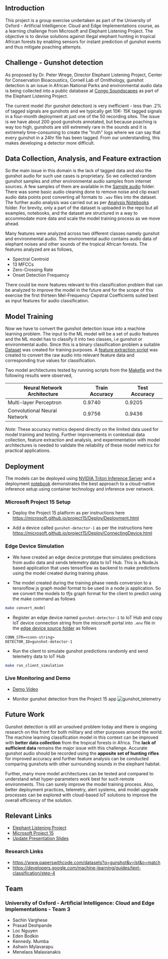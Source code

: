 ## Introduction

This project is a group exercise undertaken as part of the University of Oxford - Artificial Intelligence: Cloud and Edge Implementations course, as a learning challenge from Microsoft and Elephant Listening Project. The objective is to devise solutions against illegal elephant hunting in tropical African forests by enabling sensors for instant prediction of gunshot events and thus mitigate poaching attempts.

## Challenge - Gunshot detection

As proposed by Dr. Peter Wrege, Director Elephant Listening Project, Center for Conservation Bioacoustics, Cornell Lab of Ornithology, gunshot detection is an issue in African National Parks and environmental audio data is being collected into a public database at [Congo Soundscapes](https://elephantlisteningproject.org/congo-soundscapes-public-database/) as part of the Elephant Listening Project.

The current model (for gunshot detection) is very inefficient - less than .2% of tagged signals are gunshots and we typically get 10K- 15K tagged signals in a four-month deployment at just one of the 50 recording sites. The issue is we have about 200 good gunshots annotated, but because poaching is way too high, gunshots are still extremely rare in the sounds and it is extremely time-consuming to create the "truth" logs where we can say that every gunshot in a 24hr file has been tagged. From our understanding, this makes developing a detector more difficult.

## Data Collection, Analysis, and Feature extraction

So the main issue in this domain is the lack of tagged data and also the gunshot audio for such use cases is proprietary. So we collected random gunshot samples and other environmental audio samples from internet sources. A few samples of them are available in the [Sample audio](../Code/Sample_Audio_Data) folder. There was some basic audio cleaning done to remove noise and clip exact audio data points post converting all formats to `.wav` files into the dataset. The further audio analysis was carried out as per [Analysis Notebooks](../Code/Analysis) folder. For brevity, only a part of the dataset is uploaded in the repo but all examples, notebooks, and the dataset are structured in a way to accommodate more data and scale the model training process as we move ahead.

Many features were analyzed across two different classes namely gunshot and environmental audio. The environmental audio contains audio data of elephant noises and other sounds of the tropical African forests. The features analyzed are as follows,

- Spectral Centroid
- 13 MFCCs
- Zero-Crossing Rate
- Onset Detection Frequency

There could be more features relevant to this classification problem that can be analyzed to improve the model in the future and for the scope of this exercise the first thirteen Mel-Frequency Cepstral Coefficients suited best as input features for audio classification.

## Model Training

Now we have to convert the gunshot detection issue into a machine learning problem. The input to the ML model will be a set of audio features and the ML model has to classify it into two classes, i.e gunshot or environmental audio. Since this is a binary classification problem a suitable [Dataset](../Code/Dataset) was created for training purposes. A [feature extraction script](../Code/Model_Training/feature_extraction.py) was created to convert the raw audio into relevant feature data and corresponding true values for classification.

Two model architectures tested by running scripts from the [Makefle](../Code/Model_Training/Makefile) and the following results were observed,

| Neural Network Architecture  | Train Accuracy | Test Accuracy |
| ---------------------------- | -------------- | ------------- |
| Multi-layer Perceptron       | 0.9740         | 0.9205        |
| Convolutional Neural Network | 0.9756         | 0.9436        |

_Note_: These accuracy metrics depend directly on the limited data used for model training and testing. Further improvements in contextual data collection, feature extraction and analysis, and experimentation with model architectures is needed to validate the reliability of these model metrics for practical applications. 

## Deployment

The models can be deployed using [NVIDIA Triton Inference Server](https://developer.nvidia.com/nvidia-triton-inference-server) and a deployment [notebook](../Code/Deployment/deploy.ipynb) demonstrates the best approach to a cloud-native inference setup using container technology and inference over network.

### Microsoft Project 15 Setup

- Deploy the Project 15 platform as per instructions here https://microsoft.github.io/project15/Deploy/Deployment.html

- Add a device called `gunshot-detector-1` as per the instructions here https://microsoft.github.io/project15/Deploy/ConnectingDevice.html


### Edge Device Simulation

* We have created an edge device prototype that simulates predictions from audio data and sends telemetry data to IoT Hub. This is a NodeJs based application that uses tensorflow as backend to make predictions using the model created during training phase. 

* The model created during the training phase needs conversion to a tensroflow js graph model format to be used in a node js application. So we convert the models to tfjs graph format for the client to predict using the make command as follows
```sh
make convert_model
```

* Register an edge device named `gunshot-detector-1` to IoT Hub and copy IoT device connection string from the micorsoft portal into `.env` file in the [edge device source folder](../Code/Deployment/Client) as follows
```
CONN_STR=<conn-string>
DETECTOR_ID=gunshot-detector-1
```

* Run the client to simulate gunshot predictions randomly and send telemetry data to IoT Hub
```sh
make run_client_simulation
```

### Live Monitoring and Demo

- [Demo Video](https://user-images.githubusercontent.com/24502613/110214101-04dc3a00-7ec9-11eb-901c-99a3de0b2352.mp4)

- Monitor gunshot detection from the Project 15 app
  ![gunshot_telemetry](https://user-images.githubusercontent.com/24502613/110213015-369ed200-7ec4-11eb-9788-9f3ac3b99184.png)


## Future Work

Gunshot detection is still an unsolved problem today and there is ongoing research on this front for both military and other purposes around the world. The machine learning classification model in this context can be improved with **better data collection** from the tropical forests in Africa. The **lack of sufficient data** remains the major issue with this challenge. Accurate gunshot audio should be recorded using the **apposite set of hunting rifles** for improved accuracy and further feature analysis can be conducted comparing gunshots with other surrounding sounds in the elephant habitat. 

Further, many more model architectures can be tested and compared to understand what hyper-parameters work best for such remote environments. This can surely improve the model training process. Also, better deployment practices, telemetry, alert systems, and model upgrade processes can be explored with cloud-based IoT solutions to improve the overall efficiency of the solution.

## Relevant Links

- [Elephant Listening Project](https://elephantlisteningproject.org/)
- [Microsoft Project 15](https://microsoft.github.io/project15/)
- [Update Presentation Slides](./Project_15_ELP_Slides.pptx)

### Research Links

- https://www.paperswithcode.com/datasets?q=gunshot&v=lst&o=match
- https://developers.google.com/machine-learning/guides/text-classification/step-4

## Team

### University of Oxford - Artificial Intelligence: Cloud and Edge Implementations - Team 3

- Sachin Varghese
- Prasad Deshpande
- Loc Nguyen
- Eden Bodkin
- Kennedy. Mumba
- Ashwin Mylavarapu
- Menelaos Malaxianakis
